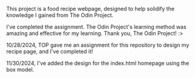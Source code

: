 This project is a food recipe webpage, designed to help solidify the knowledge I gained from The Odin Project.

I've completed the assignment. The Odin Project's learning method was amazing and effective for my learning. Thank you, The Odin Project! :>

10/28/2024, TOP gave me an assignment for this repository to design my recipe page, and I've completed it!

11/30/2024, I've added the design for the index.html homepage using the box model.